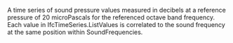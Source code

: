 A time series of sound pressure values measured in decibels at a reference pressure of 20 microPascals for the referenced octave band frequency.  Each value in IfcTimeSeries.ListValues is correlated to the sound frequency at the same position within SoundFrequencies.